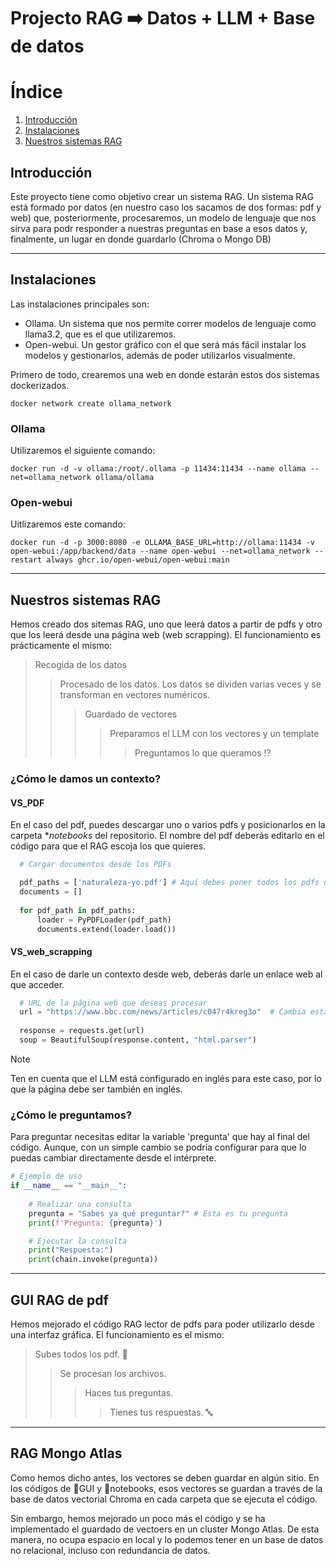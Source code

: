# Projecto RAG ➡️ Datos + LLM + Base de datos

# Índice

1. [Introducción](#introducción)  
2. [Instalaciones](#instalaciones)   
3. [Nuestros sistemas RAG](#nuestros-sistemas-rag)  

## Introducción
Este proyecto tiene como objetivo crear un sistema RAG. Un sistema RAG está formado por datos (en nuestro caso los sacamos de dos formas: 
pdf y web) que, posteriormente, procesaremos, un modelo de lenguaje que nos sirva para podr responder a nuestras preguntas en base a esos datos y, finalmente,
un lugar en donde guardarlo (Chroma o Mongo DB)

---
## Instalaciones
Las instalaciones principales son:
  - Ollama. Un sistema que nos permite correr modelos de lenguaje como llama3.2, que es el que utilizaremos.
  - Open-webui. Un gestor gráfico con el que será más fácil instalar los modelos y gestionarlos, además de poder utilizarlos visualmente.

Primero de todo, crearemos una web en donde estarán estos dos sistemas dockerizados.
```console
docker network create ollama_network
```

### Ollama
Utilizaremos el siguiente comando:
```console
docker run -d -v ollama:/root/.ollama -p 11434:11434 --name ollama --net=ollama_network ollama/ollama
```
### Open-webui
Uitlizaremos este comando:
```console
docker run -d -p 3000:8080 -e OLLAMA_BASE_URL=http://ollama:11434 -v open-webui:/app/backend/data --name open-webui --net=ollama_network --restart always ghcr.io/open-webui/open-webui:main
```
---
## Nuestros sistemas RAG

Hemos creado dos sitemas RAG, uno que leerá datos a partir de pdfs y otro que los leerá desde una página web (web scrapping). 
El funcionamiento es prácticamente el mismo: 
  > Recogida de los datos
  >> Procesado de los datos. Los datos se dividen varias veces y se transforman en vectores numéricos.
  >>> Guardado de vectores
  >>>> Preparamos el LLM con los vectores y un template
  >>>>> Preguntamos lo que queramos ⁉️

### ¿Cómo le damos un contexto?

  #### VS_PDF
  En el caso del pdf, puedes descargar uno o varios pdfs y posicionarlos en la carpeta **notebooks* del repositorio. El nombre del pdf deberás editarlo en el código para
  que el RAG escoja los que quieres.

  ```python
    # Cargar documentos desde los PDFs

    pdf_paths = ['naturaleza-yo.pdf'] # Aquí debes poner todos los pdfs que quieras
    documents = []
    
    for pdf_path in pdf_paths:
        loader = PyPDFLoader(pdf_path)
        documents.extend(loader.load())
  ```

  #### VS_web_scrapping
  En el caso de darle un contexto desde web, deberás darle un enlace web al que acceder.
  
  ```python
    # URL de la página web que deseas procesar
    url = "https://www.bbc.com/news/articles/c047r4kreg3o"  # Cambia esta URL por la que quieras
    
    response = requests.get(url)
    soup = BeautifulSoup(response.content, "html.parser")
  ```
> [!NOTE]
> Ten en cuenta que el LLM está configurado en inglés para este caso, por lo que la página debe ser también en inglés.

### ¿Cómo le preguntamos?
Para preguntar necesitas editar la variable 'pregunta' que hay al final del código. Aunque, con un simple cambio se podría configurar para
que lo puedas cambiar directamente desde el intérprete.

```python
# Ejemplo de uso
if __name__ == "__main__":
    
    # Realizar una consulta
    pregunta = "Sabes ya qué preguntar?" # Esta es tu pregunta
    print(f'Pregunta: {pregunta}')

    # Ejecutar la consulta
    print("Respuesta:")
    print(chain.invoke(pregunta))
```
---

## GUI RAG de pdf
Hemos mejorado el código RAG lector de pdfs para poder utilizarlo desde una interfaz gráfica.
El funcionamiento es el mismo:

> Subes todos los pdf. 📁
>> Se procesan los archivos.
>>> Haces tus preguntas.
>>>> Tienes tus respuestas. 🔤
---

## RAG Mongo Atlas
Como hemos dicho antes, los vectores se deben guardar en algún sitio. En los códigos de 📂GUI y 📂notebooks, esos vectores se guardan a través de la base de datos
vectorial Chroma en cada carpeta que se ejecuta el código.

Sin embargo, hemos mejorado un poco más el código y se ha implementado el guardado de vectoers en un cluster Mongo Atlas. De esta manera, no ocupa espacio en local
y lo podemos tener en un base de datos no relacional, incluso con redundancia de datos.

